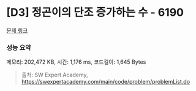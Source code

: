 # [D3] 정곤이의 단조 증가하는 수 - 6190 

[문제 링크](https://swexpertacademy.com/main/code/problem/problemDetail.do?contestProbId=AWcPjEuKAFgDFAU4) 

### 성능 요약

메모리: 202,472 KB, 시간: 1,176 ms, 코드길이: 1,645 Bytes



> 출처: SW Expert Academy, https://swexpertacademy.com/main/code/problem/problemList.do